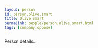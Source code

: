 ```yaml
---
layout: person
id: person.olive.smart
title: Olive Smart
permalink: people/person.olive.smart.html
tags: [company.oppose]
---
```


Person details...